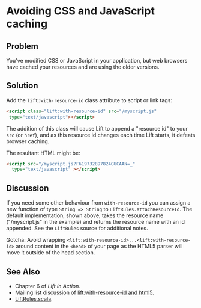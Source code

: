 Avoiding CSS and JavaScript caching
===================================

Problem
-------

You've modified CSS or JavaScript in your application, but web browsers have cached your resources and are using the older versions.

Solution
--------

Add the `lift:with-resource-id` class attribute to script or link tags:

```html
<script class="lift:with-resource-id" src="/myscript.js" 
 type="text/javascript"></script>
```

The addition of this class will cause Lift to append a "resource id" to your `src` (or `href`), and as this resource id changes each time Lift starts, it defeats browser caching.

The resultant HTML might be:

```html
<script src="/myscript.js?F619732897824GUCAAN=_" 
  type="text/javascript" ></script>
```

Discussion
----------

If you need some other behaviour from `with-resource-id` you can assign a new function of type `String => String` to `LiftRules.attachResourceId`.  The default implementation, shown above, takes the resource name ("/myscript.js" in the example) and returns the resource name with an id appended.  See the `LiftRules` source for additional notes.

Gotcha: Avoid wrapping `<lift:with-resource-id>...<lift:with-resource-id>` around content in the `<head>` of your page as the HTML5 parser will move it outside of the head section.
 
See Also
--------

* Chapter 6 of _Lift in Action_.
* Mailing list discussion of [lift:with-resource-id and html5](https://groups.google.com/forum/?fromgroups#!msg/liftweb/93U-7GY0FuY/Y-T7BESuOwAJ).
* [LiftRules.scala](https://github.com/lift/framework/blob/master/web/webkit/src/main/scala/net/liftweb/http/LiftRules.scala).

